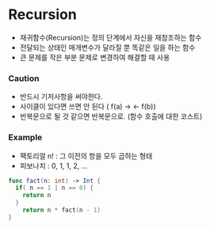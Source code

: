 # Recursion
- 재귀함수(Recursion)는 정의 단계에서 자신을 재참조하는 함수
- 전달되는 상태인 매개변수가 달라질 뿐 똑같은 일을 하는 함수
- 큰 문제를 작은 부분 문제로 변경하여 해결할 때 사용 

### Caution 
- 반드시 기저사항을 써야한다. 
- 사이클이 있다면 쓰면 안 된다 ( f(a) -> <- f(b)) 
- 반복문으로 될 것 같으면 반복문으로. (함수 호출에 대한 코스트) 

### Example
- 팩토리얼 n! : 그 이전의 항을 모두 곱하는 형태 
- 피보나치 : 0, 1, 1, 2, … 

```swift
func fact(n: int) -> Int {
  if( n == 1 | n == 0) {
    return n		
  } 
    return n * fact(n - 1)
} 
```
